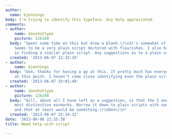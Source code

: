 ```yaml
---
author:
  name: bjennings
body: I'm trying to identify this typeface. Any help appreciated.
comments:
- author:
    name: donshottype
    picture: 126100
  body: "Spent some time on this but drew a blank.\r\nIt's somewhat of an oddball.
    Seems to be a very plain script doctored with flourishes. I also had no success
    in finding a similar plain script. Any suggestions as to a plain script?\r\nDon"
  created: '2013-06-07 12:33:29'
- author:
    name: bjennings
  body: "Don, thanks for having a go at this. It pretty much has everyone stumped
    at this point. I haven't come close identifying even the plain script.\r\n\r\nBill"
  created: '2013-06-07 19:01:48'
- author:
    name: donshottype
    picture: 126100
  body: "Bill, about all I have left as a suggestion, is that the S and s are the
    most distinctive earmarks. Narrow it down to plain scripts with something similar
    and that at least would be something.\r\nDon\r\n"
  created: '2013-06-07 23:24:12'
date: '2013-06-06 22:35:38'
title: Need help with script

---
```

